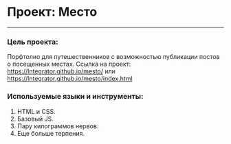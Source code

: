 # Проект: Место
------ 

### Цель проекта:
Порфтолио для путешественников с возможностью публикации постов о посещенных местах.
Ссылка на проект: https://lntegrator.github.io/mesto/ или https://lntegrator.github.io/mesto/index.html

### Используемые языки и инструменты:
1. HTML и CSS.
2. Базовый JS.
3. Пару килограммов нервов.
4. Еще больше терпения.
